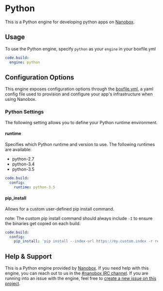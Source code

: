 # Python

This is a Python engine for developing python apps on [Nanobox](http://nanobox.io).

## Usage
To use the Python engine, specify `python` as your `engine` in your boxfile.yml

```yaml
code.build:
  engine: python
```

## Configuration Options
This engine exposes configuration options through the [boxfile.yml](http://docs.nanobox.io/app-config/boxfile/), a yaml config file used to provision and configure your app's infrastructure when using Nanobox.

### Python Settings
The following setting allows you to define your Python runtime environment.

#### runtime
Specifies which Python runtime and version to use. The following runtimes are available:

- python-2.7
- python-3.4
- python-3.5

```yaml
code.build:
  config:
    runtime: python-3.5
```

#### pip_install
Allows for a custom user-defined pip install command.

note: The custom pip install command should always include `-I` to ensure the binaries get copied on each build.

```yaml
code.build:
  config:
    pip_install: 'pip install --index-url https://my.custom.index -r requirements/private.txt -I'
```

## Help & Support
This is a Python engine provided by [Nanobox](http://nanobox.io). If you need help with this engine, you can reach out to us in the [#nanobox IRC channel](http://webchat.freenode.net/?channels=nanobox). If you are running into an issue with the engine, feel free to [create a new issue on this project](https://github.com/pagodabox/nanobox-engine-python/issues/new).
